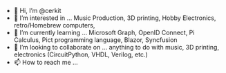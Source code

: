 - 👋 Hi, I’m @cerkit
- 👀 I’m interested in ... Music Production, 3D printing, Hobby Electronics, retro/Homebrew computers,
- 🌱 I’m currently learning ... Microsoft Graph, OpenID Connect, Pi Calculus, Pict programming language, Blazor, Syncfusion
- 💞️ I’m looking to collaborate on ... anything to do with music, 3D printing, electronics (CircuitPython, VHDL, Verilog, etc.)
- 📫 How to reach me ... 

<!---
cerkit/cerkit is a ✨ special ✨ repository because its `README.md` (this file) appears on your GitHub profile.
You can click the Preview link to take a look at your changes.
--->
